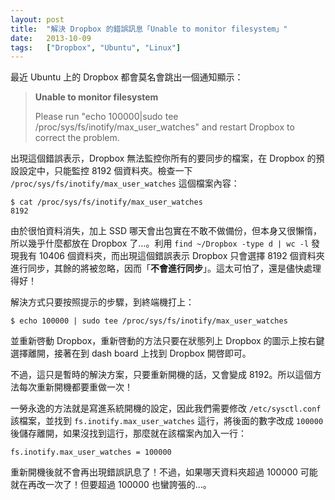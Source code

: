 ```yaml
---
layout: post
title:  "解決 Dropbox 的錯誤訊息「Unable to monitor filesystem」"
date:   2013-10-09
tags:   ["Dropbox", "Ubuntu", "Linux"]
---
```


最近 Ubuntu 上的 Dropbox 都會莫名會跳出一個通知顯示：

> **Unable to monitor filesystem**
>
> Please run "echo 100000|sudo tee /proc/sys/fs/inotify/max_user_watches" and restart Dropbox to correct the problem.

出現這個錯誤表示，Dropbox 無法監控你所有的要同步的檔案，在 Dropbox 的預設設定中，只能監控 8192 個資料夾。檢查一下 `/proc/sys/fs/inotify/max_user_watches` 這個檔案內容：

```
$ cat /proc/sys/fs/inotify/max_user_watches
8192
```

由於很怕資料消失，加上 SSD 哪天會出包實在不敢不做備份，但本身又很懶惰，所以幾乎什麼都放在 Dropbox 了…。利用 `find ~/Dropbox -type d | wc -l` 發現我有 10406 個資料夾，而出現這個錯誤表示 Dropbox 只會選擇 8192 個資料夾進行同步，其餘的將被忽略，因而「**不會進行同步**」。這太可怕了，還是儘快處理得好！

解決方式只要按照提示的步驟，到終端機打上：

```
$ echo 100000 | sudo tee /proc/sys/fs/inotify/max_user_watches
```

並重新啓動 Dropbox，重新啓動的方法只要在狀態列上 Dropbox 的圖示上按右鍵選擇離開，接著在到 dash board 上找到 Dropbox 開啓即可。

不過，這只是暫時的解決方案，只要重新開機的話，又會變成 8192。所以這個方法每次重新開機都要重做一次！

一勞永逸的方法就是寫進系統開機的設定，因此我們需要修改 `/etc/sysctl.conf` 該檔案，並找到 `fs.inotify.max_user_watches` 這行，將後面的數字改成 `100000` 後儲存離開，如果沒找到這行，那麼就在該檔案內加入一行：

```
fs.inotify.max_user_watches = 100000
```

重新開機後就不會再出現錯誤訊息了！不過，如果哪天資料夾超過 100000 可能就在再改一次了！但要超過 100000 也蠻誇張的…。
